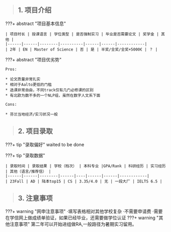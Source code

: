 > ## **1. 项目介绍**

???+ abstract "项目基本信息" 

    | 项目时长 | 授课语言 | 学位类型 | 是否强制实习 | 毕业是否需要论文 | 奖学金 | 其他 |
    |------|------|--------|----------|------|------|------------|
    | 2年 | EN | Master of Science | 否 | 是 | 半奖/全奖/全奖+5000€ | ？ |

???+ abstract "项目优劣势" 

    Pros:
    
    * 论文质量非常扎实
    * 相对于Aalto更低的门槛
    * 选课非常自由，不同track仅有几门必修课的区别
    * 有北欧为数不多的一个NLP组，虽然在数字人文系下面
    
    Cons:

    * 芬兰当地经济/实习状况一般

> ## **2. 项目录取**

???+ tip "录取偏好"
    waited to be done

???+ tip "录取数据"

    | 录取时间 | 录取结果 | 学校（档次） | 本科专业 |GPA/Rank | 科研经历 | 实习经历 | 其他（语言/推荐信） |
    |------|------|--------|------|----|------|------|------------|
    | 23Fall | AD | 陆本top15 | CS | 3.35/4.0 | 无 | 一段大厂 | IELTS 6.5 |


> ## **3. 注意事项**

???+ warning "网申注意事项"
    ·填写表格相对其他学校复杂
    ·不需要申请费
    ·需要在学信网上做成绩单验证，如果已经毕业，还需要做学位认证
???+ warning "其他注意事项"
    第二年可以开始进组做RA,一般路径为暑期实习留用。

